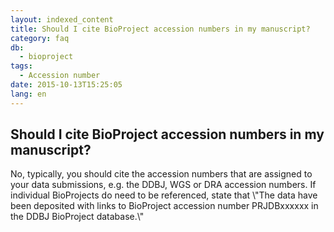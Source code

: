 ```yaml
---
layout: indexed_content
title: Should I cite BioProject accession numbers in my manuscript?
category: faq
db:
  - bioproject
tags: 
  - Accession number
date: 2015-10-13T15:25:05
lang: en
---
```


## Should I cite BioProject accession numbers in my manuscript?

<p>No, typically, you should cite the accession numbers that are assigned to your data submissions, e.g. the DDBJ, WGS or DRA accession numbers. If individual BioProjects do need to be referenced, state that \"The data have been deposited with links to BioProject accession number PRJDBxxxxxx in the DDBJ BioProject database.\"</p>